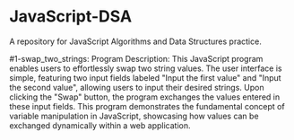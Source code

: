 # JavaScript-DSA
A repository for JavaScript Algorithms and Data Structures practice.

#1-swap_two_strings:
Program Description:
This JavaScript program enables users to effortlessly swap two string values. The user interface is simple, featuring two input fields labeled "Input the first value" and "Input the second value", allowing users to input their desired strings. Upon clicking the "Swap" button, the program exchanges the values entered in these input fields. This program demonstrates the fundamental concept of variable manipulation in JavaScript, showcasing how values can be exchanged dynamically within a web application.

